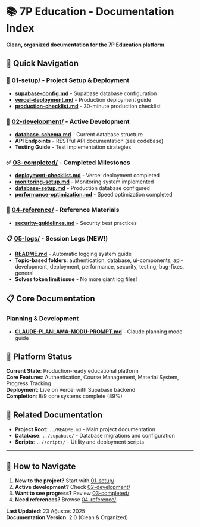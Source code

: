 # 📚 7P Education - Documentation Index

**Clean, organized documentation for the 7P Education platform.**

## 🧭 Quick Navigation

### 🚀 [01-setup/](./01-setup/) - Project Setup & Deployment
- **[supabase-config.md](./01-setup/supabase-config.md)** - Supabase database configuration
- **[vercel-deployment.md](./01-setup/vercel-deployment.md)** - Production deployment guide
- **[production-checklist.md](./01-setup/production-checklist.md)** - 30-minute production checklist

### 🔧 [02-development/](./02-development/) - Active Development
- **[database-schema.md](./02-development/database-schema.md)** - Current database structure
- **API Endpoints** - RESTful API documentation (see codebase)
- **Testing Guide** - Test implementation strategies

### ✅ [03-completed/](./03-completed/) - Completed Milestones
- **[deployment-checklist.md](./03-completed/deployment-checklist.md)** - Vercel deployment completed
- **[monitoring-setup.md](./03-completed/monitoring-setup.md)** - Monitoring system implemented
- **[database-setup.md](./03-completed/database-setup.md)** - Production database configured
- **[performance-optimization.md](./03-completed/performance-optimization.md)** - Speed optimization completed

### 📖 [04-reference/](./04-reference/) - Reference Materials
- **[security-guidelines.md](./04-reference/security-guidelines.md)** - Security best practices

### 📋 [05-logs/](./05-logs/) - Session Logs (NEW!)
- **[README.md](./05-logs/README.md)** - Automatic logging system guide
- **Topic-based folders**: authentication, database, ui-components, api-development, deployment, performance, security, testing, bug-fixes, general
- **Solves token limit issue** - No more giant log files!

## 📋 Core Documentation

### Planning & Development
- **[CLAUDE-PLANLAMA-MODU-PROMPT.md](./CLAUDE-PLANLAMA-MODU-PROMPT.md)** - Claude planning mode guide

## 🎯 Platform Status

**Current State**: Production-ready educational platform  
**Core Features**: Authentication, Course Management, Material System, Progress Tracking  
**Deployment**: Live on Vercel with Supabase backend  
**Completion**: 8/9 core systems complete (89%)

## 🔗 Related Documentation

- **Project Root**: `../README.md` - Main project documentation
- **Database**: `../supabase/` - Database migrations and configuration
- **Scripts**: `../scripts/` - Utility and deployment scripts

---

## 📝 How to Navigate

1. **New to the project?** Start with [01-setup/](./01-setup/)
2. **Active development?** Check [02-development/](./02-development/)
3. **Want to see progress?** Review [03-completed/](./03-completed/)
4. **Need references?** Browse [04-reference/](./04-reference/)

**Last Updated**: 23 Ağustos 2025  
**Documentation Version**: 2.0 (Clean & Organized)